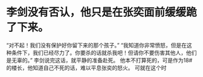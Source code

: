 # 李剑没有否认，他只是在张奕面前缓缓跪了下来。
“对不起！我们没有保护好你留下来的那个孩子。”
“我知道你非常愤怒，但是在这种条件下，我们已经尽力了。你要杀的话就杀我吧！但请你不要伤害其他人，他们是无辜的。”
李剑说完这话，就平静的准备赴死。
他本不打算死的，可是作为18#的楼长，他知道自己不死的话，难以平息张奕的怒火。
可就在这个时

